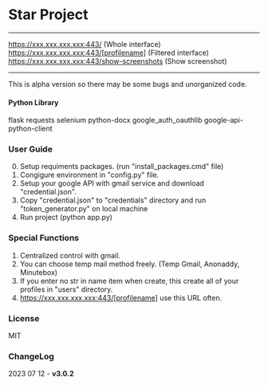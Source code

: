 Star Project
========
- - -

https://xxx.xxx.xxx.xxx:443/					(Whole interface)
https://xxx.xxx.xxx.xxx:443/[profilename]		(Filtered interface)
https://xxx.xxx.xxx.xxx:443/show-screenshots	(Show screenshot)

- - -

This is alpha version so there may be some bugs and unorganized code.

#### Python Library ####
flask
requests
selenium
python-docx
google_auth_oauthlib
google-api-python-client

### User Guide ###
0. Setup requiments packages. (run "install_packages.cmd" file)
1. Congigure environment in "config.py" file.
2. Setup your google API with gmail service and download "credential.json".
3. Copy "credential.json" to "credentials" directory and run "token_generator.py" on local machine
4. Run project (python app.py)

### Special Functions ###
1. Centralized control with gmail.
2. You can choose temp mail method freely. (Temp Gmail, Anonaddy, Minutebox)
3. If you enter no str in name item when create, this create all of your profiles in "users" directory.
4. https://xxx.xxx.xxx.xxx:443/[profilename] use this URL often.

### License ###

MIT

### ChangeLog ###

2023 07 12 - **v3.0.2** 

